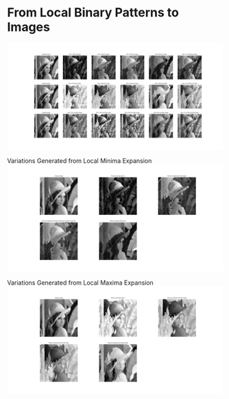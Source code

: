 # From Local Binary Patterns to Images

![All Variations](https://raw.githubusercontent.com/arkalista/LBP_ConstraintPropogation/master/assets/AllVariations.png)

Variations Generated from Local Minima Expansion
![Local Minima Expansion](https://raw.githubusercontent.com/arkalista/LBP_ConstraintPropogation/master/assets/lenna_MinimaVariations.png)

Variations Generated from Local Maxima Expansion
![Local Maxima Expansion](https://raw.githubusercontent.com/arkalista/LBP_ConstraintPropogation/master/assets/lenna_MaximaVariations.png)

